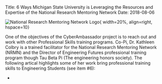 Title: 6 Ways Michigan State University is Leveraging the Resources and Expertise of the National Research Mentoring Network
Date: 2018-08-06

![National Research Mentoring Network Logo](//nrmncan-sites.uchicago.edu/sites/nrmncan.uchicago.edu/files/styles/columnwidth-wider/public/uploads/images/NRMN%20Vert%20w%20Titletag.png?itok=ScMS2gLj){ width=20%, align=right, hspace=10}

One of the objectives of the CyberAmbassador project is to reach out and work with other Professional Skills training programs.  Co-Pi, Dr. Kathleen Colbry is a trained facilitator for the National Research Mentoring Network (NRMN) and the Director of Engineering Futures professional training program though Tau Beta Pi (The engineering honors society).  The following artical highlights some of her work bring professional training skills to Engineering Students (see item \#6):
 - [](https://nrmnet.net/one-universitys-story-6-ways-michigan-state-university-is-leveraging-the-resources-and-expertise-of-the-national-research-mentoring-network/)
